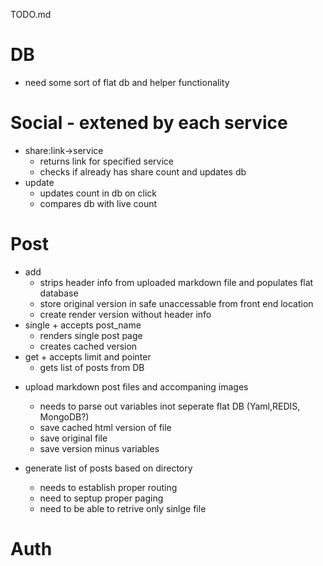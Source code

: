 TODO.md

# DB
* need some sort of flat db and helper functionality

# Social - extened by each service
* share:link->service
    - returns link for specified service
    - checks if already has share count and updates db
* update
    - updates count in db on click
    - compares db with live count 

# Post
* add
    - strips header info from uploaded markdown file and populates flat database
    - store original version in safe unaccessable from front end location
    - create render version without header info
* single + accepts post_name
    - renders single post page
    - creates cached version
* get + accepts limit and pointer
    - gets list of posts from DB

- upload markdown post files and accompaning images
    + needs to parse out variables inot seperate flat DB (Yaml,REDIS, MongoDB?)
    + save cached html version of file
    + save original file
    + save version minus variables

- generate list of posts based on directory
    + needs to establish proper routing
    + need to septup proper paging
    + need to be able to retrive only sinlge file

# Auth
